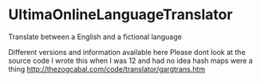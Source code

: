 UltimaOnlineLanguageTranslator
==============================

Translate between a English and a fictional language


Different versions and information available here
Please dont look at the source code I wrote this when I was 12 and had no idea hash maps were a thing
http://thezogcabal.com/code/translator/gargtrans.htm
